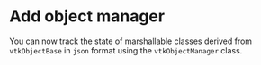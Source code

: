 # Add object manager

You can now track the state of marshallable classes derived from `vtkObjectBase`
in `json` format using the `vtkObjectManager` class.
